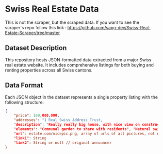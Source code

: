 # Swiss Real Estate Data




This is not the scraper, but the scraped data. If you want to see the scraper's repo follow this link : https://github.com/sapg-dev/Swiss-Real-Estate-Scraper/tree/master


## Dataset Description 
This repository hosts JSON-formatted data extracted from a major Swiss real estate website. It includes comprehensive listings for both buying and renting properties across all Swiss cantons.

## Data Format
Each JSON object in the dataset represents a single property listing with the following structure:

```json
{
    "price": 100,000,000,
    "addresses": "1 Real Swiss Address Trust,
    "description": "Really really big house, with nice view on construction" ,
    "elements": "Communal garden to share with residents", "Natural swimming pool naturally cleaned by algae and tadpoles",
    "url": estate.com/nicepic.png, array of urls of all pictures, not downloading for storage reasons
    "link1": String
    "link2": String or null // original announcer
}
